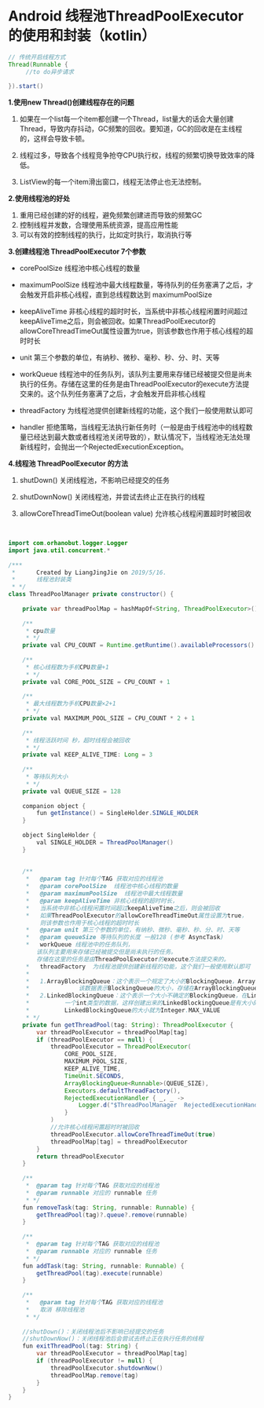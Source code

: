 # Android 线程池ThreadPoolExecutor 的使用和封装（kotlin）

```java
// 传统开启线程方式
Thread(Runnable {
     //to do异步请求
 
}).start()
```

**1.使用new Thread()创建线程存在的问题**  

1. 如果在一个list每一个item都创建一个Thread，list量大的话会大量创建Thread，导致内存抖动，GC频繁的回收。要知道，GC的回收是在主线程的，这样会导致卡顿。

2. 线程过多，导致各个线程竞争抢夺CPU执行权，线程的频繁切换导致效率的降低。

3.  ListView的每一个item滑出窗口，线程无法停止也无法控制。
   

**2.使用线程池的好处**

1. 重用已经创建的好的线程，避免频繁创建进而导致的频繁GC
2. 控制线程并发数，合理使用系统资源，提高应用性能
3. 可以有效的控制线程的执行，比如定时执行，取消执行等

**3.创建线程池 ThreadPoolExecutor 7个参数**

- corePoolSize  线程池中核心线程的数量

- maximumPoolSize  线程池中最大线程数量，等待队列的任务塞满了之后，才会触发开启非核心线程，直到总线程数达到 maximumPoolSize  

- keepAliveTime 非核心线程的超时时长，当系统中非核心线程闲置时间超过keepAliveTime之后，则会被回收。如果ThreadPoolExecutor的allowCoreThreadTimeOut属性设置为true，则该参数也作用于核心线程的超时时长

- unit 第三个参数的单位，有纳秒、微秒、毫秒、秒、分、时、天等

- workQueue 线程池中的任务队列，该队列主要用来存储已经被提交但是尚未执行的任务。存储在这里的任务是由ThreadPoolExecutor的execute方法提交来的。这个队列任务塞满了之后，才会触发开启非核心线程

- threadFactory  为线程池提供创建新线程的功能，这个我们一般使用默认即可

- handler 拒绝策略，当线程无法执行新任务时（一般是由于线程池中的线程数量已经达到最大数或者线程池关闭导致的），默认情况下，当线程池无法处理新线程时，会抛出一个RejectedExecutionException。

**4.线程池 ThreadPoolExecutor 的方法**

1. shutDown()  关闭线程池，不影响已经提交的任务

2. shutDownNow() 关闭线程池，并尝试去终止正在执行的线程

3. allowCoreThreadTimeOut(boolean value) 允许核心线程闲置超时时被回收
   

```java
 
 
import com.orhanobut.logger.Logger
import java.util.concurrent.*
 
/***
 *      Created by LiangJingJie on 2019/5/16.
 *      线程池封装类
 * */
class ThreadPoolManager private constructor() {
 
    private var threadPoolMap = hashMapOf<String, ThreadPoolExecutor>()
 
    /**
     * cpu数量
     * */
    private val CPU_COUNT = Runtime.getRuntime().availableProcessors()
 
    /**
     * 核心线程数为手机CPU数量+1
     * */
    private val CORE_POOL_SIZE = CPU_COUNT + 1
 
    /**
     * 最大线程数为手机CPU数量×2+1
     * */
    private val MAXIMUM_POOL_SIZE = CPU_COUNT * 2 + 1
 
    /**
     * 线程活跃时间 秒，超时线程会被回收
     * */
    private val KEEP_ALIVE_TIME: Long = 3
 
    /**
     * 等待队列大小
     * */
    private val QUEUE_SIZE = 128
 
    companion object {
        fun getInstance() = SingleHolder.SINGLE_HOLDER
    }
 
    object SingleHolder {
        val SINGLE_HOLDER = ThreadPoolManager()
    }
 
 
    /**
     *   @param tag 针对每个TAG 获取对应的线程池
     *   @param corePoolSize  线程池中核心线程的数量
     *   @param maximumPoolSize  线程池中最大线程数量
     *   @param keepAliveTime 非核心线程的超时时长，
     *   当系统中非核心线程闲置时间超过keepAliveTime之后，则会被回收
     *   如果ThreadPoolExecutor的allowCoreThreadTimeOut属性设置为true，
         则该参数也作用于核心线程的超时时长
     *   @param unit 第三个参数的单位，有纳秒、微秒、毫秒、秒、分、时、天等
     *   @param queueSize 等待队列的长度 一般128 (参考 AsyncTask)
     *   workQueue 线程池中的任务队列，
        该队列主要用来存储已经被提交但是尚未执行的任务。
        存储在这里的任务是由ThreadPoolExecutor的execute方法提交来的。
     *   threadFactory  为线程池提供创建新线程的功能，这个我们一般使用默认即可
     *
     *   1.ArrayBlockingQueue：这个表示一个规定了大小的BlockingQueue，ArrayBlockingQueue的构造函数接受一个int类型的数据，
     *              该数据表示BlockingQueue的大小，存储在ArrayBlockingQueue中的元素按照FIFO（先进先出）的方式来进行存取。
     *   2.LinkedBlockingQueue：这个表示一个大小不确定的BlockingQueue，在LinkedBlockingQueue的构造方法中可以传
     *          一个int类型的数据，这样创建出来的LinkedBlockingQueue是有大小的，也可以不传，不传的话，
     *          LinkedBlockingQueue的大小就为Integer.MAX_VALUE
     * */
    private fun getThreadPool(tag: String): ThreadPoolExecutor {
        var threadPoolExecutor = threadPoolMap[tag]
        if (threadPoolExecutor == null) {
            threadPoolExecutor = ThreadPoolExecutor(
                CORE_POOL_SIZE,
                MAXIMUM_POOL_SIZE,
                KEEP_ALIVE_TIME,
                TimeUnit.SECONDS,
                ArrayBlockingQueue<Runnable>(QUEUE_SIZE),
                Executors.defaultThreadFactory(),
                RejectedExecutionHandler { _, _ ->
                    Logger.d("$ThreadPoolManager  RejectedExecutionHandler----")
                }
            )
            //允许核心线程闲置超时时被回收
            threadPoolExecutor.allowCoreThreadTimeOut(true)
            threadPoolMap[tag] = threadPoolExecutor
        }
        return threadPoolExecutor
    }
 
    /**
     *  @param tag 针对每个TAG 获取对应的线程池
     *  @param runnable 对应的 runnable 任务
     * */
    fun removeTask(tag: String, runnable: Runnable) {
        getThreadPool(tag)?.queue?.remove(runnable)
    }
 
    /**
     *  @param tag 针对每个TAG 获取对应的线程池
     *  @param runnable 对应的 runnable 任务
     * */
    fun addTask(tag: String, runnable: Runnable) {
        getThreadPool(tag).execute(runnable)
    }
 
    /**
     *   @param tag 针对每个TAG 获取对应的线程池
     *   取消 移除线程池
     * */
 
    //shutDown()：关闭线程池后不影响已经提交的任务
    //shutDownNow()：关闭线程池后会尝试去终止正在执行任务的线程
    fun exitThreadPool(tag: String) {
        var threadPoolExecutor = threadPoolMap[tag]
        if (threadPoolExecutor != null) {
            threadPoolExecutor.shutdownNow()
            threadPoolMap.remove(tag)
        }
    }
}
```

